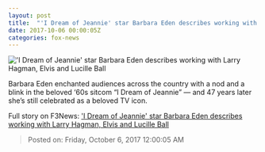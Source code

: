 ```yaml
---
layout: post
title:  "'I Dream of Jeannie' star Barbara Eden describes working with Larry Hagman, Elvis and Lucille Ball"
date: 2017-10-06 00:00:05Z
categories: fox-news
---
```


!['I Dream of Jeannie' star Barbara Eden describes working with Larry Hagman, Elvis and Lucille Ball](http://a57.foxnews.com/images.foxnews.com/content/fox-news/entertainment/2017/10/06/dream-jeannie-star-barbara-eden-describes-working-with-larry-hagman-elvis-and-lucille-ball/_jcr_content/article-text/article-par-10/inline_spotlight_ima/image.img.jpg/612/344/1506701889201.jpg?ve=1&tl=1)

Barbara Eden enchanted audiences across the country with a nod and a blink in the beloved ‘60s sitcom “I Dream of Jeannie” — and 47 years later she’s still celebrated as a beloved TV icon.


Full story on F3News: ['I Dream of Jeannie' star Barbara Eden describes working with Larry Hagman, Elvis and Lucille Ball](http://www.f3nws.com/n/T2ckQG)

> Posted on: Friday, October 6, 2017 12:00:05 AM
